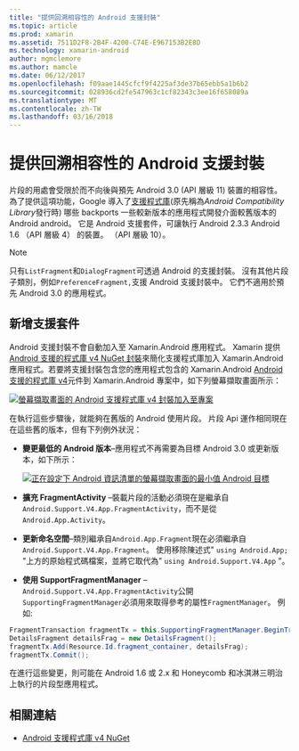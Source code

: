 ```yaml
---
title: "提供回溯相容性的 Android 支援封裝"
ms.topic: article
ms.prod: xamarin
ms.assetid: 7511D2F8-2B4F-4200-C74E-E967153B2E8D
ms.technology: xamarin-android
author: mgmclemore
ms.author: mamcle
ms.date: 06/12/2017
ms.openlocfilehash: f09aae1445cfcf9f4225af3de37b65ebb5a1b6b2
ms.sourcegitcommit: 028936cd2fe547963c1cf82343c3ee16f658089a
ms.translationtype: MT
ms.contentlocale: zh-TW
ms.lasthandoff: 03/16/2018
---
```

# <a name="providing-backwards-compatibility-with-the-android-support-package"></a>提供回溯相容性的 Android 支援封裝

片段的用處會受限於而不向後與預先 Android 3.0 (API 層級 11) 裝置的相容性。 為了提供這項功能，Google 導入了[支援程式庫](http://developer.android.com/sdk/compatibility-library.html)(原先稱為*Android Compatibility Library*發行時) 哪些 backports 一些較新版本的應用程式開發介面較舊版本的 Android android。 它是 Android 支援套件，可讓執行 Android 2.3.3 Android 1.6 （API 層級 4） 的裝置。 （API 層級 10）。

> [!NOTE]
> 只有`ListFragment`和`DialogFragment`可透過 Android 的支援封裝。 沒有其他片段子類別，例如`PreferenceFragment,`支援 Android 支援封裝中。 它們不適用於預先 Android 3.0 的應用程式。 


## <a name="adding-the-support-package"></a>新增支援套件

Android 支援封裝不會自動加入至 Xamarin.Android 應用程式。 Xamarin 提供[Android 支援的程式庫 v4 NuGet 封裝](https://www.nuget.org/packages/Xamarin.Android.Support.v4/)來簡化支援程式庫加入 Xamarin.Android 應用程式。若要將支援封裝包含您的應用程式包含的 Xamarin.Android [Android 支援的程式庫 v4](https://www.nuget.org/packages/Xamarin.Android.Support.v4/)元件到 Xamarin.Android 專案中，如下列螢幕擷取畫面所示： 

[![螢幕擷取畫面的 Android 支援程式庫 v4 封裝加入至專案](providing-backwards-compatibility-images/02-sml.png)](providing-backwards-compatibility-images/02.png#lightbox)

在執行這些步驟後，就能夠在舊版的 Android 使用片段。 片段 Api 運作相同現在在這些舊的版本，但有下列例外狀況： 

-   **變更最低的 Android 版本**&ndash;應用程式不再需要為目標 Android 3.0 或更新版本，如下所示： 

    [![正在設定下 Android 資訊清單的螢幕擷取畫面的最小值 Android 目標](providing-backwards-compatibility-images/03-sml.png)](providing-backwards-compatibility-images/03.png#lightbox)

-   **擴充 FragmentActivity** &ndash;裝載片段的活動必須現在是繼承自`Android.Support.V4.App.FragmentActivity`，而不是從`Android.App.Activity`。 

-   **更新命名空間**&ndash;類別繼承自`Android.App.Fragment`現在必須繼承自`Android.Support.V4.App.Fragment`。 使用移除陳述式" `using Android.App;` "上方的原始程式碼檔案，並將它取代為" `using Android.Support.V4.App` "。 

-   **使用 SupportFragmentManager** &ndash; `Android.Support.V4.App.FragmentActivity`公開`SupportingFragmentManager`必須用來取得參考的屬性`FragmentManager`。 例如:  

```csharp
FragmentTransaction fragmentTx = this.SupportingFragmentManager.BeginTransaction();
DetailsFragment detailsFrag = new DetailsFragment();
fragmentTx.Add(Resource.Id.fragment_container, detailsFrag);
fragmentTx.Commit();
```

在進行這些變更，則可能在 Android 1.6 或 2.x 和 Honeycomb 和冰淇淋三明治上執行的片段型應用程式。 


## <a name="related-links"></a>相關連結

- [Android 支援程式庫 v4 NuGet](https://www.nuget.org/packages/Xamarin.Android.Support.v4/)

